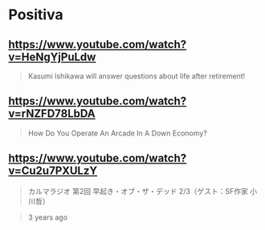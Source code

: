 # Positiva

## https://www.youtube.com/watch?v=HeNgYjPuLdw

> Kasumi Ishikawa will answer questions about life after retirement! 

## https://www.youtube.com/watch?v=rNZFD78LbDA

> How Do You Operate An Arcade In A Down Economy?

## https://www.youtube.com/watch?v=Cu2u7PXULzY

>  カルマラジオ 第2回 早起き・オブ・ザ・デッド 2/3（ゲスト：SF作家 小川哲）

> 3 years ago
